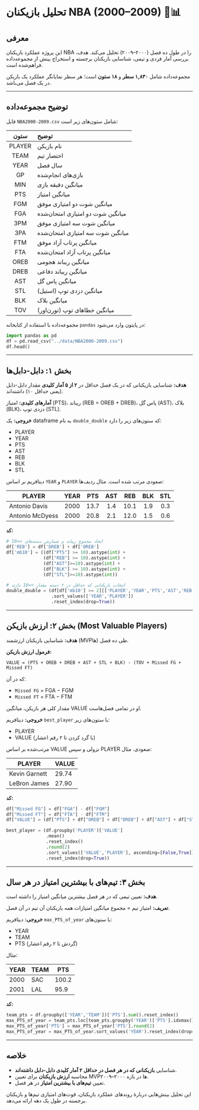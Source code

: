# تحلیل بازیکنان NBA (2000–2009) 🏀📊

## معرفی

این پروژه عملکرد بازیکنان NBA را در طول ده فصل (۲۰۰۰–۲۰۰۹) تحلیل می‌کند. هدف، بررسی آمار فردی و تیمی، شناسایی بازیکنان برجسته و استخراج بینش از مجموعه‌داده فراهم‌شده است.

مجموعه‌داده شامل **۱,۸۳۰ سطر** و **۱۸ ستون** است؛ هر سطر نمایانگر عملکرد یک بازیکن در یک فصل می‌باشد.

---

## توضیح مجموعه‌داده

فایل `NBA2000-2009.csv` شامل ستون‌های زیر است:

|  ستون  | توضیح                             |
| :----: | :-------------------------------- |
| PLAYER | نام بازیکن                        |
|  TEAM  | اختصار تیم                        |
|  YEAR  | سال فصل                           |
|   GP   | بازی‌های انجام‌شده                |
|   MIN  | میانگین دقیقه بازی                |
|   PTS  | میانگین امتیاز                    |
|   FGM  | میانگین شوت دو امتیازی موفق       |
|   FGA  | میانگین شوت دو امتیازی امتحان‌شده |
|   3PM  | میانگین شوت سه امتیازی موفق       |
|   3PA  | میانگین شوت سه امتیازی امتحان‌شده |
|   FTM  | میانگین پرتاب آزاد موفق           |
|   FTA  | میانگین پرتاب آزاد امتحان‌شده     |
|  OREB  | میانگین ریباند هجومی              |
|  DREB  | میانگین ریباند دفاعی              |
|   AST  | میانگین پاس گل                    |
|   STL  | میانگین دزدی توپ (استیل)          |
|   BLK  | میانگین بلاک                      |
|   TOV  | میانگین خطاهای توپ (تورن‌اور)     |

مجموعه‌داده با استفاده از کتابخانه `pandas` در پایتون وارد می‌شود:

```python
import pandas as pd
df = pd.read_csv("../data/NBA2000-2009.csv")
df.head()
```

---

## بخش ۱: دابل-دابل‌ها

**هدف:** شناسایی بازیکنانی که در یک فصل حداقل در **۲ از ۵ آمار کلیدی** مقدار دابل-دابل (یعنی حداقل ۱۰) داشته‌اند.

**آمارهای کلیدی:** امتیاز (PTS)، ریباند (REB = OREB + DREB)، پاس گل (AST)، بلاک (BLK)، دزدی توپ (STL).

**خروجی:** یک dataframe به نام `double_double` که ستون‌های زیر را دارد:

* PLAYER
* YEAR
* PTS
* AST
* REB
* BLK
* STL

دیتافریم بر اساس `YEAR` و `PLAYER` صعودی مرتب شده است. مثال ردیف‌ها:

| PLAYER          | YEAR |  PTS | AST |  REB | BLK | STL |
| --------------- | :--: | :--: | :-: | :--: | :-: | :-: |
| Antonio Davis   | 2000 | 13.7 | 1.4 | 10.1 | 1.9 | 0.3 |
| Antonio McDyess | 2000 | 20.8 | 2.1 | 12.0 | 1.5 | 0.6 |

**کد:**

```python
# ایجاد مجموع ریباند و شمارش دسته‌های >=10
df['REB'] = df['DREB'] + df['OREB']
df['mb10'] = ((df["PTS"] >= 10).astype(int) +
              (df["REB"] >= 10).astype(int) +
              (df["AST"]>=10).astype(int) +
              (df["BLK"] >= 10).astype(int) +
              (df["STL"]>=10).astype(int))

# انتخاب بازیکنانی که حداقل در ۲ دسته مقدار >=10 دارند
double_double = (df[df['mb10'] >= 2][['PLAYER','YEAR','PTS','AST','REB','BLK','STL']]
                 .sort_values(['YEAR','PLAYER'])
                 .reset_index(drop=True))
```

---

## بخش ۲: ارزش بازیکن (Most Valuable Players)

**هدف:** شناسایی بازیکنان ارزشمند (MVPها) طی ده فصل.

**فرمول ارزش بازیکن:**

```
VALUE = (PTS + OREB + DREB + AST + STL + BLK) - (TOV + Missed FG + Missed FT)
```

که در آن:

* `Missed FG` = FGA − FGM
* `Missed FT` = FTA − FTM

مقدار کلی هر بازیکن، میانگین VALUE او در تمامی فصل‌هاست.

**خروجی:** دیتافریم `best_player` با ستون‌های زیر:

* PLAYER
* VALUE (با گرد کردن تا ۲ رقم اعشار)

مرتب‌شده بر اساس VALUE نزولی و سپس PLAYER صعودی. مثال:

| PLAYER        | VALUE |
| ------------- | ----- |
| Kevin Garnett | 29.74 |
| LeBron James  | 27.90 |

**کد:**

```python
df["Missed FG"] = df["FGA"] - df["FGM"]
df["Missed FT"] = df["FTA"] - df["FTM"]
df["VALUE"] = (df["PTS"] + df["OREB"] + df["DREB"] + df["AST"] + df["STL"] + df["BLK"]) - (df["TOV"] + df["Missed FG"] + df["Missed FT"])

best_player = (df.groupby('PLAYER')['VALUE']
               .mean()
               .reset_index()
               .round(2)
               .sort_values(['VALUE','PLAYER'], ascending=[False,True])
               .reset_index(drop=True))
```

---

## بخش ۳: تیم‌های با بیشترین امتیاز در هر سال

**هدف:** تعیین تیمی که در هر فصل بیشترین میانگین امتیاز را داشته است.

**تعریف:** امتیاز تیم = مجموع میانگین امتیازات همه بازیکنان آن تیم در آن فصل.

**خروجی:** دیتافریم `max_PTS_of_year` با ستون‌های:

* YEAR
* TEAM
* PTS (گردش تا ۲ رقم اعشار)

مثال:

| YEAR | TEAM | PTS   |
| ---- | ---- | ----- |
| 2000 | SAC  | 100.2 |
| 2001 | LAL  | 95.9  |

**کد:**

```python
team_pts = df.groupby(['YEAR','TEAM'])['PTS'].sum().reset_index()
max_PTS_of_year = team_pts.loc[team_pts.groupby('YEAR')['PTS'].idxmax()]
max_PTS_of_year['PTS'] = max_PTS_of_year['PTS'].round(2)
max_PTS_of_year = max_PTS_of_year.sort_values('YEAR').reset_index(drop=True)
```

---

## خلاصه

* شناسایی **بازیکنانی که در هر فصل در حداقل ۲ آمار کلیدی دابل-دابل داشته‌اند**.
* محاسبه **ارزش بازیکنان** برای تعیین MVPها در بازه ۲۰۰۰–۲۰۰۹.
* تعیین **تیم‌های با بیشترین امتیاز** در هر فصل.

این تحلیل بینش‌هایی دربارهٔ روندهای عملکرد بازیکنان، قوت‌های امتیازی تیم‌ها و بازیکنان برجسته در طول یک دهه ارائه می‌دهد.
